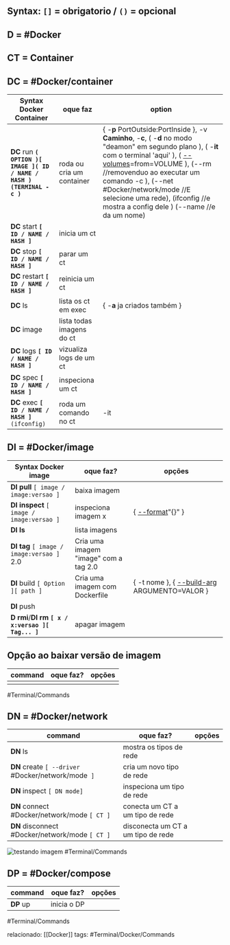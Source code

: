 ## Syntax: `[]` = obrigatorio / `()` = opcional

## D = #Docker

## CT = Container

## DC = #Docker/container

| Syntax Docker Container                                                | oque faz                  | option                                                                                                                                                                                                                                                                                                                                                                               |
| ---------------------------------------------------------------------- | ------------------------- | ------------------------------------------------------------------------------------------------------------------------------------------------------------------------------------------------------------------------------------------------------------------------------------------------------------------------------------------------------------------------------------ |
| **DC** run **`( OPTION )[ IMAGE ]( ID / NAME / HASH )(TERMINAL -c )`** | roda ou cria um container | { -**p** PortOutside:PortInside }, -v **Caminho**, -**c**, ( -**d** no modo "deamon" em segundo plano ), ( -**it** com o terminal 'aqui' ), ( [--volumes](https://docs.docker.com/storage/volumes/)=from=VOLUME ), (--rm //removenduo ao executar um comando -c ), (--net #Docker/network/mode //E selecione uma rede), (ifconfig //e mostra a config dele ) (--name //e da um nome) |
| **DC** start **`[ ID / NAME / HASH ]`**                                | inicia um ct              |                                                                                                                                                                                                                                                                                                                                                                                      |
| **DC** stop **`[ ID / NAME / HASH ]`**                                 | parar um ct               |                                                                                                                                                                                                                                                                                                                                                                                      |
| **DC** restart **`[ ID / NAME / HASH ]`**                              | reinicia um ct            |                                                                                                                                                                                                                                                                                                                                                                                      |
| **DC** ls                                                              | lista os ct em exec       | { -**a** ja criados também }                                                                                                                                                                                                                                                                                                                                                         |
| **DC** image                                                           | lista todas imagens do ct |                                                                                                                                                                                                                                                                                                                                                                                      |
| **DC** logs **`[ ID / NAME / HASH ]`**                                 | vizualiza logs de um ct   |                                                                                                                                                                                                                                                                                                                                                                                      |
| **DC** spec **`[ ID / NAME / HASH ]`**                                 | inspeciona um ct          |                                                                                                                                                                                                                                                                                                                                                                                      |
| **DC** exec **`[ ID / NAME / HASH ]`**`(ifconfig)`                     | roda um comando no ct     | -it                                                                                                                                                                                                                                                                                                                                                                                  |

## DI = #Docker/image

| Syntax Docker image                                          | oque faz?                             | opções                                                                                                                                           |
| ------------------------------------------------------------ | ------------------------------------- | ------------------------------------------------------------------------------------------------------------------------------------------------ |
| **DI** **pull** `[ image / image:versao ]`                   | baixa imagem                          |                                                                                                                                                  |
| **DI** **inspect** `[ image / image:versao ]`                | inspeciona imagem x                   | { [--format](https://docs.docker.com/config/formatting/)"{}" }                                                                                   |
| **DI** **ls**                                                | lista imagens                         |                                                                                                                                                  |
| **DI** **tag** `[ image / image:versao ]` 2.0                | Cria uma imagem "image" com a tag 2.0 |                                                                                                                                                  |
| **DI** build `[ Option ][ path ]`                            | Cria uma imagem com Dockerfile        | { -t nome }, { [--build-arg](https://docs.docker.com/engine/reference/commandline/build/#set-build-time-variables---build-arg) ARGUMENTO=VALOR } |
| **DI** push                                                  |                                       |                                                                                                                                                  |
| **D** **rmi**/**DI** **rm** **`[ x / x:versao ][ Tag... ]`** | apagar imagem                         |                                                                                                                                                  |

## Opção ao baixar versão de imagem

| command | oque faz? | opções |
| ------- | --------- | ------ |
|         |           |        |

#Terminal/Commands

## DN = #Docker/network

| command                                             | oque faz?                          | opções |
| --------------------------------------------------- | ---------------------------------- | ------ |
| **DN** ls                                           | mostra os tipos de rede            |        |
| **DN** create `[ --driver `#Docker/network/mode` ]` | cria um novo tipo de rede          |        |
| **DN** inspect `[ DN mode]`                         | inspeciona um tipo de rede         |        |
| **DN** connect #Docker/network/mode `[ CT ]`        | conecta um CT a um tipo de rede    |        |
| **DN** disconnect #Docker/network/mode `[ CT ]`     | disconecta um CT a um tipo de rede |        |

![testando imagem](https://d1.awsstatic.com/acs/characters/Logos/Docker-Logo_Horizontel_279x131.b8a5c41e56b77706656d61080f6a0217a3ba356d.png)
#Terminal/Commands

## DP = #Docker/compose

| command   | oque faz?   | opções |
| --------- | ----------- | ------ |
| **DP** up | inicia o DP |        |

#Terminal/Commands

relacionado: [[Docker]]
tags: #Terminal/Docker/Commands
